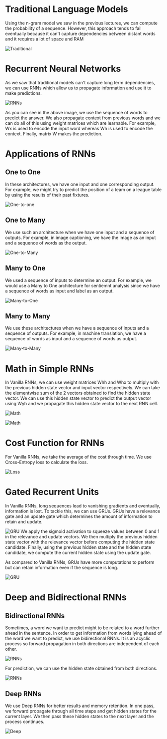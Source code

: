 # Traditional Language Models

<p>Using the n-gram model we saw in the previous lectures, we can compute the probability of a sequence. However, this approach tends to fail eventually because it can't capture dependencies between distant words and it requires a lot of space and RAM</p>

![Traditional](images/image1.png)

# Recurrent Neural Networks 

<p>As we saw that traditional models can't capture long term dependencies, we can use RNNs which allow us to propagate information and use it to make predictions.</p>

![RNNs](images/image2.png)

<p>As you can see in the above image, we use the sequence of words to predict the answer. We also propagate context from previous words and we can do all of this using weight matrices which are learnable. For example, Wx is used to encode the input word whereas Wh is used to encode the context. Finally, matrix W makes the prediction.</p>

# Applications of RNNs

## One to One 

<p>In these architectures, we have one input and one corresponding output. For example, we might try to predict the position of a team on a league table by using the results of their past fixtures.</p>

![One-to-one](images/image3.png)

## One to Many

<p>We use such an architecture when we have one input and a sequence of outputs. For example, in image captioning, we have the image as an input and a sequence of words as the output.</p>

![One-to-Many](images/image4.png)

## Many to One

<p>We used a sequence of inputs to determine an output. For example, we would use a Many to One architecture for sentiemnt analysis since we have a sequence of words as input and label as an output.</p>

![Many-to-One](images/image5.png)

## Many to Many

<p>We use these architectures when we have a sequence of inputs and a sequence of outputs. For example, in machine translation, we have a sequence of words as input and a sequence of words as output.</p>

![Many-to-Many](images/image6.png)

# Math in Simple RNNs

<p>In Vanilla RNNs, we can use weight matrices Whh and Whx to multiply with the previous hidden state vector and input vector respectively. We can take the elementwise sum of the 2 vectors obtained to find the hidden state vector. We can use this hidden state vector to predict the output vector using Wyh and we propagate this hidden state vector to the next RNN cell.</p>

![Math](images/image7.png)

![Math](images/image8.png)

# Cost Function for RNNs

<p>For Vanilla RNNs, we take the average of the cost through time. We use Cross-Entropy loss to calculate the loss.</p>

![Loss](images/image9.png)

# Gated Recurrent Units

<p>In Vanilla RNNs, long sequences lead to vanishing gradients and eventually, information is lost. To tackle this, we can use GRUs. GRUs have a relevance gate and an update gate which determines the amount of information to retain and update.</p>

![GRU](images/image10.png)
<span>We apply the sigmoid activation to squeeze values between 0 and 1 in the relevance and update vectors. We then multiply the previous hidden state vector with the relevance vector before computing the hidden state candidate. Finally, using the previous hidden state and the hidden state candidate, we compute the current hidden state using the update gate.</p>

<p>As compared to Vanilla RNNs, GRUs have more computations to perform but can retain information even if the sequence is long.</p>

![GRU](images/image11.png)

# Deep and Bidirectional RNNs

## Bidirectional RNNs

<p>Sometimes, a word we want to predict might to be related to a word further ahead in the sentence. In order to get information from words lying ahead of the word we want to predict, we use bidirectional RNNs. It is an acyclic process so forward propagation in both directions are independent of each other.</p>

![RNNs](images/image12.png)

<p>For prediction, we can use the hidden state obtained from both directions.</p>

![RNNs](images/image13.png)

## Deep RNNs

<p>We use Deep RNNs for better results and memory retention. In one pass, we forward propagate through all time steps and get hidden states for the current layer. We then pass these hidden states to the next layer and the process continues.</p>

![Deep](images/image14.png)